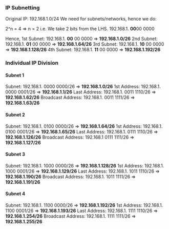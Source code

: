 
### IP Subnetting

Original IP: 192.168.1.0/24
We need for subnets/networks, hence we do:

2^n = 4 => n = 2
i.e. We take 2 bits from the LHS.
192.168.1. **00**00 0000

Hence,
1st Subnet: 192.168.1. **00** 00 0000 => **192.168.1.0/26**
2nd Subnet: 192.168.1. **01** 00 0000 => **192.168.1.64/26**
3rd Subnet: 192.168.1. **10** 00 0000 => **192.168.1.128/26**
4th Subnet: 192.168.1. **11** 00 0000 => **192.168.1.192/26**


### Individual IP Division

#### Subnet 1
Subnet: 192.168.1. 0000 0000/26 => **192.168.1.0/26**
1st Address: 192.168.1. 0000 0001/26 => **192.168.1.1/26**
Last Address: 192.168.1. 0011 1110/26 => **192.168.1.62/26**
Broadcast Address: 192.168.1. 0011 1111/26 => **192.168.1.63/26**

#### Subnet 2
Subnet: 192.168.1. 0100 0000/26 => **192.168.1.64/26**
1st Address: 192.168.1. 0100 0001/26 => **192.168.1.65/26**
Last Address: 192.168.1. 0111 1110/26 => **192.168.1.126/26**
Broadcast Address: 192.168.1 0111 1111/26 => **192.168.1.127/26**

#### Subnet 3
Subnet: 192.168.1. 1000 0000/26 => **192.168.1.128/26**
1st Address: 192.168.1. 1000 0001/26 => **192.168.1.129/26**
Last Address: 192.168.1. 1011 1110/26 => **192.168.1.190/26**
Broadcast Address: 192.168.1. 1011 1111/26 => **192.168.1.191/26**

#### Subnet 4
Subnet: 192.168.1. 1100 0000/26 => **192.168.1.192/26**
1st Address: 192.168.1. 1100 0001/26 => **192.168.1.193/26**
Last Address: 192.168.1. 1111 1110/26 => **192.168.1.254/26**
Broadcast Address: 192.168.1. 1111 1111/26 => **192.168.1.255/26**

